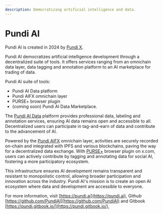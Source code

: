 ```yaml
---
description: Democratizing artificial intelligence and data.
---
```


# Pundi AI

Pundi AI is created in 2024 by [Pundi X](readme/purse-docs/ibc/pundix-chain.md).

Pundi AI democratizes artificial intelligence development through a decentralized suite of tools. It offers services ranging from an omnichain data layer, data tagging and annotation platform to an AI marketplace for trading of data.&#x20;

Pundi AI suite of tools:

* Pundi AI Data platform
* Pundi AIFX omnichain layer
* PURSE+ browser plugin
* (coming soon) Pundi AI Data Marketplace.

The [Pundi AI Data](readme/pundi-aidata/) platform provides professional data, labeling and annotation services, ensuring AI data remains open and accessible to all. Decentralized users can participate in tag-and-earn of data and contribute to the advancement of AI.

Powered by the [Pundi AIFX](readme/pundi-aifx/) omnichain layer, activities are securely recorded on-chain and integrated with IPFS and various blockchains, paving the way for a decentralized data exchange. With [PURSE+](readme/purse-docs/) browser plugin on x.com, users can actively contribute by tagging and annotating data for social AI, fostering a more participatory ecosystem.

This infrastructure ensures AI development remains transparent and resistant to monopolistic control, allowing broader participation and innovation across the industry. Pundi AI's mission is to create an open AI ecosystem where data and development are accessible to everyone.

For more information, visit [https://pundi.ai](https://pundi.ai), Github [https://github.com/PundiAI](https://github.com/PundiAI) and Gitbook [https://pundi.gitbook.io/](https://pundi.gitbook.io/),
